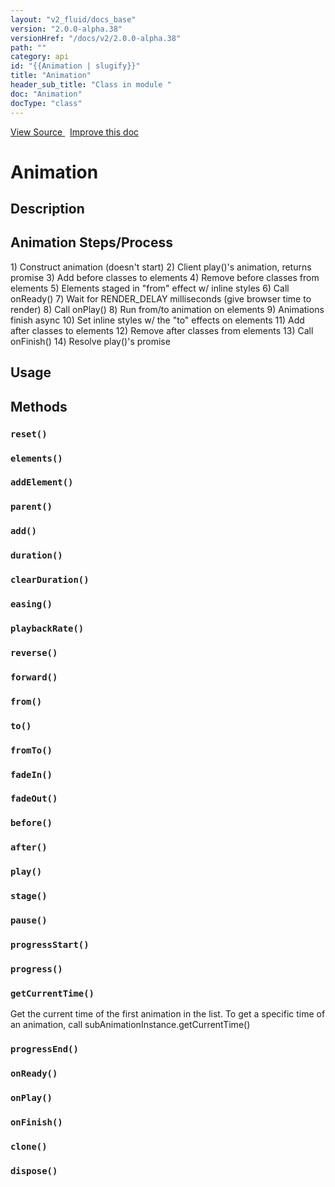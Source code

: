 ```yaml
---
layout: "v2_fluid/docs_base"
version: "2.0.0-alpha.38"
versionHref: "/docs/v2/2.0.0-alpha.38"
path: ""
category: api
id: "{{Animation | slugify}}"
title: "Animation"
header_sub_title: "Class in module "
doc: "Animation"
docType: "class"
---
```





<div class="improve-docs">
  <a href='http://github.com/driftyco/ionic2/tree/master/ionic/animations/animation.ts#L1'>
    View Source
  </a>
  &nbsp;
  <a href='http://github.com/driftyco/ionic2/edit/master/ionic/animations/animation.ts#L1'>
    Improve this doc
  </a>

  <!-- TODO(drewrygh, perrygovier): render this block in the correct location, markup identical to component docs -->

</div>




<h1 class="api-title">


Animation






</h1>






<h2>Description</h2>

<h2 id="animation-steps-process">Animation Steps/Process</h2>
<p>  1) Construct animation (doesn&#39;t start)
  2) Client play()&#39;s animation, returns promise
  3) Add before classes to elements
  4) Remove before classes from elements
  5) Elements staged in &quot;from&quot; effect w/ inline styles
  6) Call onReady()
  7) Wait for RENDER_DELAY milliseconds (give browser time to render)
  8) Call onPlay()
  8) Run from/to animation on elements
  9) Animations finish async
 10) Set inline styles w/ the &quot;to&quot; effects on elements
 11) Add after classes to elements
 12) Remove after classes from elements
 13) Call onFinish()
 14) Resolve play()&#39;s promise</p>

<h2>Usage</h2>





<h2>Methods</h2>

<div id="reset"></div>

<h3>
<code>reset()</code>

</h3>












<div id="elements"></div>

<h3>
<code>elements()</code>

</h3>












<div id="addElement"></div>

<h3>
<code>addElement()</code>

</h3>












<div id="parent"></div>

<h3>
<code>parent()</code>

</h3>












<div id="add"></div>

<h3>
<code>add()</code>

</h3>












<div id="duration"></div>

<h3>
<code>duration()</code>

</h3>












<div id="clearDuration"></div>

<h3>
<code>clearDuration()</code>

</h3>












<div id="easing"></div>

<h3>
<code>easing()</code>

</h3>












<div id="playbackRate"></div>

<h3>
<code>playbackRate()</code>

</h3>












<div id="reverse"></div>

<h3>
<code>reverse()</code>

</h3>












<div id="forward"></div>

<h3>
<code>forward()</code>

</h3>












<div id="from"></div>

<h3>
<code>from()</code>

</h3>












<div id="to"></div>

<h3>
<code>to()</code>

</h3>












<div id="fromTo"></div>

<h3>
<code>fromTo()</code>

</h3>












<div id="fadeIn"></div>

<h3>
<code>fadeIn()</code>

</h3>












<div id="fadeOut"></div>

<h3>
<code>fadeOut()</code>

</h3>












<div id="before"></div>

<h3>
<code>before()</code>

</h3>












<div id="after"></div>

<h3>
<code>after()</code>

</h3>












<div id="play"></div>

<h3>
<code>play()</code>

</h3>












<div id="stage"></div>

<h3>
<code>stage()</code>

</h3>












<div id="pause"></div>

<h3>
<code>pause()</code>

</h3>












<div id="progressStart"></div>

<h3>
<code>progressStart()</code>

</h3>












<div id="progress"></div>

<h3>
<code>progress()</code>

</h3>












<div id="getCurrentTime"></div>

<h3>
<code>getCurrentTime()</code>

</h3>

Get the current time of the first animation
in the list. To get a specific time of an animation, call
subAnimationInstance.getCurrentTime()











<div id="progressEnd"></div>

<h3>
<code>progressEnd()</code>

</h3>












<div id="onReady"></div>

<h3>
<code>onReady()</code>

</h3>












<div id="onPlay"></div>

<h3>
<code>onPlay()</code>

</h3>












<div id="onFinish"></div>

<h3>
<code>onFinish()</code>

</h3>












<div id="clone"></div>

<h3>
<code>clone()</code>

</h3>












<div id="dispose"></div>

<h3>
<code>dispose()</code>

</h3>










<!-- end content block -->


<!-- end body block -->


